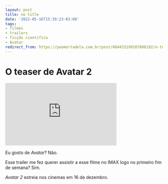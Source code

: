 ```yaml
---
layout: post
title: no title
date: '2022-05-16T15:39:23-03:00'
tags:
- filmes
- trailers
- ficção científica
- Avatar
redirect_from: https://paomortadela.com.br/post/684433199107080192/o-teaser-de-avatar-2
---
```

# O teaser de Avatar 2

<iframe width="356" height="200" id="youtube_iframe" src="https://www.youtube.com/embed/6AvFHlKS6OE?feature=oembed&amp;enablejsapi=1&amp;origin=https://safe.txmblr.com&amp;wmode=opaque" frameborder="0" allow="accelerometer; autoplay; clipboard-write; encrypted-media; gyroscope; picture-in-picture" allowfullscreen></iframe>

Eu gosto de _Avatar_? Não.

Esse trailer me fez querer assistir a esse filme no IMAX logo no primeiro fim de semana? Sim.

_Avatar 2_ estreia nos cinemas em 16 de dezembro.

